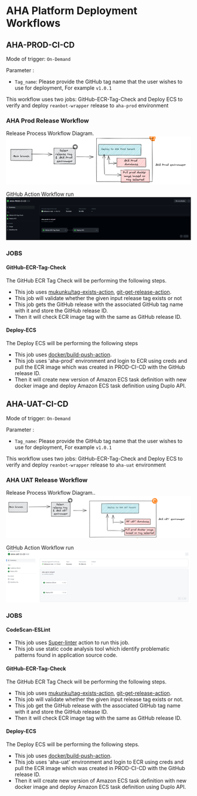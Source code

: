 # AHA Platform Deployment Workflows

## AHA-PROD-CI-CD
Mode of trigger: ```On-Demand```

Parameter : 
* ```Tag_name```: Please provide the GitHub tag name that the user wishes to use for deployment, For example ```v1.0.1```

This workflow uses two jobs: GitHub-ECR-Tag-Check and Deploy ECS to verify and deploy ```reanbot-wrapper``` release to ```aha-prod``` environment

### AHA Prod Release Workflow

Release Process Workflow Diagram.
![AHA-PROD](https://github.com/REAN-Foundation/reancare-service/blob/develop/assets/images/AHA-PROD_Workflow.png?raw=true)

GitHub Action Workflow run
![AHA-PROD-JOB](https://github.com/REAN-Foundation/reancare-service/blob/develop/assets/images/aha_github_workflow.png?raw=true)



### JOBS

#### GitHub-ECR-Tag-Check
The GitHub ECR Tag Check will be performing the following steps.

* This job uses [mukunku/tag-exists-action](https://github.com/marketplace/actions/tag-exists-action), [git-get-release-action](https://github.com/marketplace/actions/git-get-release-action).
* This job will validate whether the given input release tag exists or not
* This job gets the GitHub release with the associated GitHub tag name with it and store the GitHub release ID.
* Then it will check ECR image tag with the same as GitHub release ID.

#### Deploy-ECS
The Deploy ECS will be performing the following steps

* This job uses [docker/build-push-action](https://github.com/marketplace/actions/build-and-push-docker-images).
* This job uses 'aha-prod' environment and login to ECR using creds and pull the ECR image which was created in PROD-CI-CD with the GitHub release ID.
* Then it will create new version of Amazon ECS task definition with new docker image and deploy Amazon ECS task definition using Duplo API.



## AHA-UAT-CI-CD
Mode of trigger: ```On-Demand```

Parameter : 
* ```Tag_name```: Please provide the GitHub tag name that the user wishes to use for deployment, For example ```v1.0.1```

This workflow uses two jobs: GitHub-ECR-Tag-Check and Deploy ECS to verify and deploy ```reanbot-wrapper``` release to ```aha-uat``` environment

### AHA UAT Release Workflow

Release Process Workflow Diagram..
![AHA-uat](https://github.com/REAN-Foundation/reancare-service/blob/develop/assets/images/AHA-UAT_wrokflow.png?raw=true)

GitHub Action Workflow run
![aha-uat-workflow](https://github.com/REAN-Foundation/reancare-service/blob/develop/assets/images/aha_uat_workflow.png?raw=true)


### JOBS

#### CodeScan-ESLint

* This job uses [Super-linter](https://github.com/marketplace/actions/super-linter) action to run this job.
* This job use static code analysis tool which identify problematic patterns found in application source code.

#### GitHub-ECR-Tag-Check
The GitHub ECR Tag Check will be performing the following steps.


* This job uses [mukunku/tag-exists-action](https://github.com/marketplace/actions/tag-exists-action), [git-get-release-action](https://github.com/marketplace/actions/git-get-release-action).
* This job will validate whether the given input release tag exists or not.
* This job get the GitHub release with the associated GitHub tag name with it and store the GitHub release ID.
* Then it will check ECR image tag with the same as GitHub release ID.

#### Deploy-ECS
The Deploy ECS will be performing the following steps.

* This job uses [docker/build-push-action](https://github.com/marketplace/actions/build-and-push-docker-images).
* This job uses 'aha-uat' environment and login to ECR using creds and pull the ECR image which was created in PROD-CI-CD with the GitHub release ID.
* Then it will create new version of Amazon ECS task definition with new docker image and deploy Amazon ECS task definition using Duplo API.

